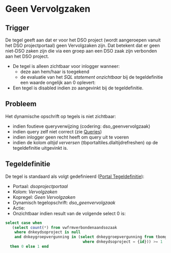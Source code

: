 # Geen Vervolgzaken

## Trigger

De tegel geeft aan dat er voor het DSO project (wordt aangeroepen vanuit het DSO projectportaal) geen Vervolgzaken zijn. Dat betekent dat er geen niet-DSO zaken zijn die via een groep aan een DSO zaak zijn verbonden aan het DSO project.

  - De tegel is alleen zichtbaar voor inlogger wanneer:
    - deze aan hem/haar is toegekend
    - de evaluatie van het *SQL statement onzichtbaar* bij de tegeldefinitie een waarde ongelijk aan 0 oplevert:
  - Een tegel is disabled indien zo aangevinkt bij de tegeldefinitie.

## Probleem

Het dynamische opschrift op tegels is niet zichtbaar:

  - indien foutieve queryverwijzing  (codering: dso_geenvervolgzaak)
  - indien query zelf niet correct (zie [Queries](/docs/instellen_inrichten/queries.md))
  - indien inlogger geen recht heeft om query uit te voeren
  - indien de kolom *altijd verversen* (tbportaltiles.dlaltijdrefreshen) op de tegeldefinitie uitgevinkt is.

## Tegeldefinitie

De tegel is standaard als volgt gedefinieerd ([Portal Tegeldefinitie](/docs/instellen_inrichten/portaldefinitie/portal_tegel.md)):

  -  Portaal: *dsoprojectportaal*
  -  Kolom: *Vervolgzaken*
  -  Kopregel: *Geen Vervolgzaken*
  -  Dynamisch tegelopschrift: *dso_geenvervolgzaak*
  -  Actie:
  -  Onzichtbaar indien result van de volgende select 0 is:

```sql
select case when
   (select count(*) from vwfrmverbondenaandsozaak
    where dnkeydsoproject is null
    and dnkeygroepvergunning in (select dnkeygroepvergunning from tbomgvergunning
                                  where dnkeydsoproject = {id})) >= 1
  then 0 else 1 end
```

